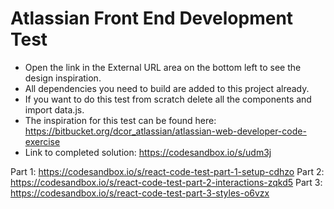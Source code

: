 # Atlassian Front End Development Test

- Open the link in the External URL area on the bottom left to see the design inspiration.
- All dependencies you need to build are added to this project already.
- If you want to do this test from scratch delete all the components and import data.js. 
- The inspiration for this test can be found here: 
https://bitbucket.org/dcor_atlassian/atlassian-web-developer-code-exercise
- Link to completed solution: https://codesandbox.io/s/udm3j


Part 1: https://codesandbox.io/s/react-code-test-part-1-setup-cdhzo
Part 2: https://codesandbox.io/s/react-code-test-part-2-interactions-zqkd5
Part 3: https://codesandbox.io/s/react-code-test-part-3-styles-o6vzx